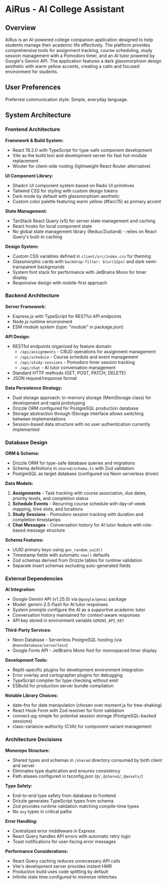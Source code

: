 # AiRus - AI College Assistant

## Overview

AiRus is an AI-powered college companion application designed to help students manage their academic life effectively. The platform provides comprehensive tools for assignment tracking, course scheduling, study session management with a Pomodoro timer, and an AI tutor powered by Google's Gemini API. The application features a dark glassmorphism design aesthetic with warm yellow accents, creating a calm and focused environment for students.

## User Preferences

Preferred communication style: Simple, everyday language.

## System Architecture

### Frontend Architecture

**Framework & Build System:**
- React 19.2.0 with TypeScript for type-safe component development
- Vite as the build tool and development server for fast hot-module replacement
- Wouter for client-side routing (lightweight React Router alternative)

**UI Component Library:**
- Shadcn UI component system based on Radix UI primitives
- Tailwind CSS for styling with custom design tokens
- Dark mode by default with glassmorphism aesthetic
- Custom color palette featuring warm yellow (#facc15) as primary accent

**State Management:**
- TanStack React Query (v5) for server state management and caching
- React hooks for local component state
- No global state management library (Redux/Zustand) - relies on React Query's built-in caching

**Design System:**
- Custom CSS variables defined in `client/src/index.css` for theming
- Glassmorphic cards with `backdrop-filter: blur(12px)` and dark semi-transparent backgrounds
- System font stack for performance with JetBrains Mono for timer display
- Responsive design with mobile-first approach

### Backend Architecture

**Server Framework:**
- Express.js with TypeScript for RESTful API endpoints
- Node.js runtime environment
- ESM module system (type: "module" in package.json)

**API Design:**
- RESTful endpoints organized by feature domain:
  - `/api/assignments` - CRUD operations for assignment management
  - `/api/schedule` - Course schedule and event management
  - `/api/study-sessions` - Pomodoro timer session tracking
  - `/api/chat` - AI tutor conversation management
- Standard HTTP methods (GET, POST, PATCH, DELETE)
- JSON request/response format

**Data Persistence Strategy:**
- Dual storage approach: In-memory storage (MemStorage class) for development and rapid prototyping
- Drizzle ORM configured for PostgreSQL production database
- Storage abstraction through IStorage interface allows switching between implementations
- Session-based data structure with no user authentication currently implemented

### Database Design

**ORM & Schema:**
- Drizzle ORM for type-safe database queries and migrations
- Schema definitions in `shared/schema.ts` with Zod validation
- PostgreSQL as target database (configured via Neon serverless driver)

**Data Models:**
1. **Assignments** - Task tracking with course association, due dates, priority levels, and completion status
2. **Schedule Events** - Recurring course schedule with day-of-week mapping, time slots, and locations
3. **Study Sessions** - Pomodoro session tracking with duration and completion timestamps
4. **Chat Messages** - Conversation history for AI tutor feature with role-based message structure

**Schema Features:**
- UUID primary keys using `gen_random_uuid()`
- Timestamp fields with automatic `now()` defaults
- Zod schemas derived from Drizzle tables for runtime validation
- Separate insert schemas excluding auto-generated fields

### External Dependencies

**AI Integration:**
- Google Gemini API (v1.25.0) via `@google/genai` package
- Model: gemini-2.5-flash for AI tutor responses
- System prompts configure the AI as a supportive academic tutor
- Conversation history maintained for context-aware responses
- API key stored in environment variable `GEMINI_API_KEY`

**Third-Party Services:**
- Neon Database - Serverless PostgreSQL hosting (via `@neondatabase/serverless`)
- Google Fonts API - JetBrains Mono font for monospaced timer display

**Development Tools:**
- Replit-specific plugins for development environment integration
- Error overlay and cartographer plugins for debugging
- TypeScript compiler for type checking without emit
- ESBuild for production server bundle compilation

**Notable Library Choices:**
- date-fns for date manipulation (chosen over moment.js for tree-shaking)
- React Hook Form with Zod resolver for form validation
- connect-pg-simple for potential session storage (PostgreSQL-backed sessions)
- class-variance-authority (CVA) for component variant management

### Architecture Decisions

**Monorepo Structure:**
- Shared types and schemas in `/shared` directory consumed by both client and server
- Eliminates type duplication and ensures consistency
- Path aliases configured in tsconfig.json (`@/`, `@shared/`, `@assets/`)

**Type Safety:**
- End-to-end type safety from database to frontend
- Drizzle generates TypeScript types from schema
- Zod provides runtime validation matching compile-time types
- No `any` types in critical paths

**Error Handling:**
- Centralized error middleware in Express
- React Query handles API errors with automatic retry logic
- Toast notifications for user-facing error messages

**Performance Considerations:**
- React Query caching reduces unnecessary API calls
- Vite's development server provides instant HMR
- Production build uses code splitting by default
- Infinite stale time configured to minimize refetches
